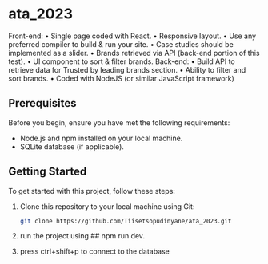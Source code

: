 # ata_2023

Front-end: 
• Single page coded with React.
• Responsive layout. 
• Use any preferred compiler to build & run your site. 
• Case studies should be implemented as a slider.
• Brands retrieved via API (back-end portion of this test).
• UI component to sort & filter brands. 
Back-end: 
• Build API to retrieve data for Trusted by leading brands section. 
• Ability to filter and sort brands. 
• Coded with NodeJS (or similar JavaScript framework)

## Prerequisites

Before you begin, ensure you have met the following requirements:

- Node.js and npm installed on your local machine.
- SQLite database (if applicable).

## Getting Started

To get started with this project, follow these steps:

1. Clone this repository to your local machine using Git:

   ```bash
   git clone https://github.com/Tiisetsopudinyane/ata_2023.git
2. run the project using ## npm run dev.
3. press ctrl+shift+p to connect to the database






   
